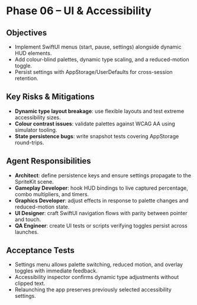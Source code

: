 # Phase 06 – UI & Accessibility

## Objectives
- Implement SwiftUI menus (start, pause, settings) alongside dynamic HUD elements.
- Add colour-blind palettes, dynamic type scaling, and a reduced-motion toggle.
- Persist settings with AppStorage/UserDefaults for cross-session retention.

## Key Risks & Mitigations
- **Dynamic type layout breakage**: use flexible layouts and test extreme accessibility sizes.
- **Colour contrast issues**: validate palettes against WCAG AA using simulator tooling.
- **State persistence bugs**: write snapshot tests covering AppStorage round-trips.

## Agent Responsibilities
- **Architect**: define persistence keys and ensure settings propagate to the SpriteKit scene.
- **Gameplay Developer**: hook HUD bindings to live captured percentage, combo multipliers, and timers.
- **Graphics Developer**: adjust effects in response to palette changes and reduced-motion state.
- **UI Designer**: craft SwiftUI navigation flows with parity between pointer and touch.
- **QA Engineer**: create UI tests or scripts verifying toggles persist across launches.

## Acceptance Tests
- Settings menu allows palette switching, reduced motion, and overlay toggles with immediate feedback.
- Accessibility inspector confirms dynamic type adjustments without clipped text.
- Relaunching the app preserves previously selected accessibility settings.

